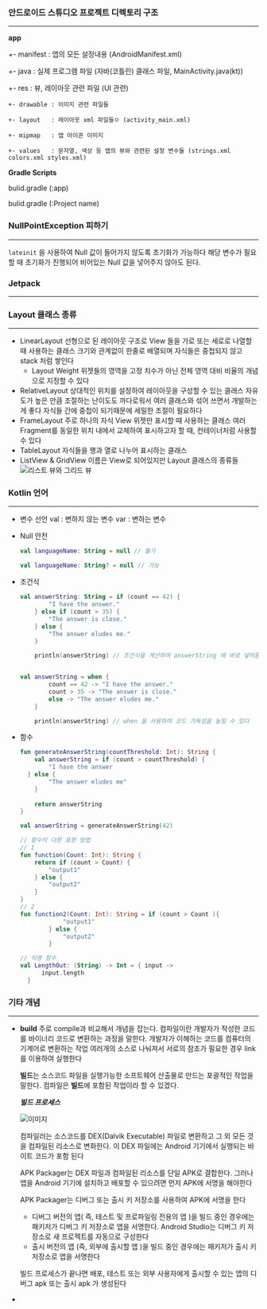 ### 안드로이드 스튜디오 프로젝트 디렉토리 구조

---

**app**

+- manifest	: 앱의 모든 설정내용 (AndroidManifest.xml)

+- java	: 실제 프로그램 파일 (자바(코틀린) 클래스 파일, MainActivity.java(kt))

+- res	: 뷰, 레이아웃 관련 파일 (UI 관련)

	+- drawable	: 이미지 관련 파일들
	
	+- layout	: 레이아웃 xml 파일들ㅇ (activity_main.xml)
	
	+- mipmap	: 앱 아이콘 이미지
	
	+- values	: 문자열, 색상 등 앱의 뷰와 관련된 설정 변수들 (strings.xml colors.xml styles.xml)



**Gradle Scripts**

bulid.gradle (:app)

bulid.gradle (:Project name)



### **NullPointException** 피하기 

---

``lateinit`` 을 사용하여 Null 값이 들어가지 않도록 초기화가 가능하다
해당 변수가 필요할 때 초기화가 진행되어 비어있는 Null 값을 넣어주지 않아도 된다.



### **Jetpack**

---



### Layout 클래스 종류

---

- LinearLayout
  선형으로 된 레이아웃 구조로 View 들을 가로 또는 세로로 나열할 때 사용하는 클래스
  크기와 관계없이 한줄로 배열되며 자식들은 중첩되지 않고 stack 처럼 쌓인다
  - Layout Weight
  위젯들의 영역을 고정 치수가 아닌 전체 영역 대비 비율의 개념으로 지정할 수 있다
- RelativeLayout
  상대적인 위치를 설정하여 레이아웃을 구성할 수 있는 클래스
  자유도가 높은 만큼 조절하는 난이도도 까다로워서 여러 클래스와 섞어 쓰면서 개발하는게 좋다
  자식들 간에 중첩이 되기때문에 세밀한 조절이 필요하다
- FrameLayout
  주로 하나의 자식 View 위젯만 표시할 때 사용하는 클래스
  여러 Fragment를 동일한 위치 내에서 교체하여 표시하고자 할 때, 컨테이너처럼 사용할 수 있다
- TableLayout
  자식들을 행과 열로 나누어 표시하는 클래스
- ListView & GridView
  이름은 View로 되어있지만 Layout 클래스의 종류들
  ![리스트 뷰와 그리드 뷰](https://t1.daumcdn.net/cfile/tistory/23148E39579842EB19)



### Kotlin 언어

---

- 변수 선언
  val  : 변하지 않는 변수
  var : 변하는 변수

- Null 안전

  ```kotlin
  val languageName: String = null // 불가
  
  val languageName: String? = null // 가능
  ```

- 조건식

  ```kotlin
  val answerString: String = if (count == 42) {
          "I have the answer."
      } else if (count > 35) {
          "The answer is close."
      } else {
          "The answer eludes me."
      }
  
      println(answerString) // 조건식을 계산하여 answerString 에 바로 넣어줌
  
  
  val answerString = when {
          count == 42 -> "I have the answer."
          count > 35 -> "The answer is close."
          else -> "The answer eludes me."
      }
  
      println(answerString) // when 을 사용하여 코드 가독성을 높일 수 있다
  ```

- 함수

  ```kotlin
  fun generateAnswerString(countThreshold: Int): String {
      val answerString = if (count > countThreshold) {
          "I have the answer
  	} else {
          "The answer eludes me"
      }
      
      return answerString
  }
  
  val answerString = generateAnswerString(42)
  
  // 함수의 다른 표현 방법
  // 1
  fun function(Count: Int): String {
      return if (count > Count) {
          "output1"
      } else {
          "output2"
      }
  }
  // 2
  fun function2(Count: Int): String = if (count > Count ){
              "output1"
          } else {
              "output2"
          }
  
  // 익명 함수
  val LengthOut: (String) -> Int = { input ->
  		input.length
  	}
  
  ```

  

### 기타 개념

---

- **build**
  주로 compile과 비교해서 개념을 잡는다. 컴파일이란 개발자가 작성한 코드를 바이너리 코드로 변환하는 과정을 말한다. 개발자가 이해하는 코드를 컴퓨터의 기계어로 변환하는 작업
  여러개의 소스로 나눠져서 서로의 참조가 필요한 경우 link 를 이용하여 실행한다

  **빌드**는 소스코드 파일을 실행가능한 소프트웨어 산출물로 만드는 포괄적인 작업을 말한다.
  컴파일은 **빌드**에 포함된 작업이라 할 수 있겠다.

  

  ***빌드 프로세스***

  ![이미지](https://developer.android.com/images/tools/studio/build-process_2x.png?hl=ko)

  컴파일러는 소스코드를 DEX(Dalvik Executable) 파일로 변환하고 그 외 모든 것을 컴파일된 리소스로 변화한다. 이 DEX 파일에는 Android 기기에서 실행되는 바이트 코드가 포함 된다

  APK Packager는 DEX 파일과 컴파일된 리소스를 단일 APK로 결합한다. 그러나 앱을 Android 기기에 설치하고 배포할 수 있으려면 먼저 APK에 서명을 해야한다

  APK Packager는 디버그 또는 출시 키 저장소를 사용하여 APK에 서명을 한다

  - 디버그 버전의 앱( 즉, 테스트 및 프로파일링 전용의 앱 )을 빌드 중인 경우에는 패키저가 디버그 키 저장소로 앱을 서명한다. Android Studio는 디버그 키 저장소로 새 프로젝트를 자동으로 구성한다
  - 출시 버전의 앱 (즉, 외부에 출시할 앱 )을 빌드 중인 경우에는 패키저가 출시 키 저장소로 앱을 서명한다

  빌드 프로세스가 끝나면 배포, 테스트 또는 외부 사용자에게 출시할 수 있는 앱의 디버그 apk 또는 출시 apk 가 생성된다

  

  

- 